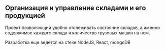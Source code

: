 ## Организация и управление складами и его продукцией

Проект позволяющий удобно отслеживать состояние складов, а именно содержимое каждого склада и количество грузовых машин на нем.

Разработка еще ведется на стеке NodeJS, React, mongoDB
